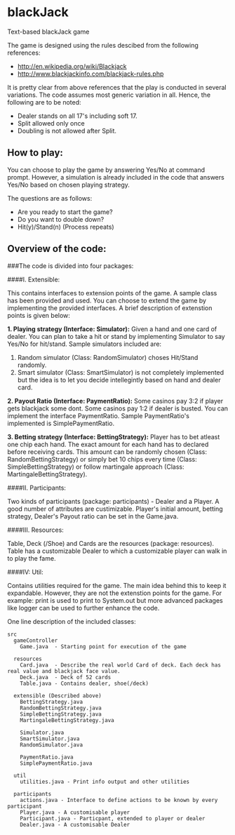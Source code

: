 blackJack
=========

Text-based blackJack game

The game is designed using the rules descibed from the following references:

  * http://en.wikipedia.org/wiki/Blackjack
  * http://www.blackjackinfo.com/blackjack-rules.php

It is pretty clear from above references that the play is conducted in several variations. The code assumes most generic variation in all. Hence, the following are to be noted:

- Dealer stands on all 17's including soft 17.
- Split allowed only once
- Doubling is not allowed after Split.

How to play:
-----------

You can choose to play the game by answering Yes/No at command prompt. However, a simulation is already included in the code that answers Yes/No based on chosen playing strategy.

The questions are as follows:
-  Are you ready to start the game?
-  Do you want to double down?
-  Hit(y)/Stand(n)
(Process repeats)


Overview of the code:
----

###The code is divided into four packages:

####I. Extensible: 

This contains  interfaces to extension points of the game. A sample class has been provided and used. You can choose to extend the game by implementing the provided interfaces. A brief description of extenstion points is given below:

**1. Playing strategy (Interface: Simulator):** Given a hand and one card of dealer. You can plan to take a hit or stand by implementing Simulator to say Yes/No for hit/stand. 
Sample simulators included are: 

  1. Random simulator (Class: RandomSimulator) choses Hit/Stand randomly.  
  2. Smart simulator (Class: SmartSimulator) is not completely implemented but the idea is to let you decide intellegintly based on hand and dealer card.

**2. Payout Ratio (Interface: PaymentRatio):** Some casinos pay 3:2 if player gets blackjack some dont. Some casinos pay 1:2 if dealer is busted. You can implement the interface PaymentRatio. Sample PaymentRatio's implemented is SimplePaymentRatio.

**3. Betting strategy (Interface: BettingStrategy):** Player has to bet atleast one chip each hand. The exact amount for each hand has to declared before receiving cards. This amount can be randomly chosen (Class: RandomBettingStrategy) or simply bet 10 chips every time (Class: SimpleBettingStrategy) or follow martingale approach (Class: MartingaleBettingStrategy).
				

####II. Participants:

Two kinds of participants (package: participants) - Dealer and a Player. A good number of attributes are custimizable. Player's initial amount, betting strategy, Dealer's Payout ratio can be set in the Game.java.


####III. Resources: 

Table, Deck (/Shoe) and Cards are the resources (package: resources). Table has a customizable Dealer to which a customizable player can walk in to play the fame.


####IV: Util:

Contains utilities required for the game. The main idea behind this to keep it expandable. However, they are not the extenstion points for the game. For example: print is used to print to System.out but more advanced packages like logger can be used to further enhance the code.

One line description of the included classes:
```
src
  gameController 
    Game.java  - Starting point for execution of the game
			
  resources 
    Card.java  - Describe the real world Card of deck. Each deck has real value and blackjack face value.
    Deck.java  - Deck of 52 cards
    Table.java - Contains dealer, shoe(/deck)
			
  extensible (Described above)
    BettingStrategy.java 
    RandomBettingStrategy.java 
    SimpleBettingStrategy.java 
    MartingaleBettingStrategy.java 
      
    Simulator.java 
    SmartSimulator.java 
    RandomSimulator.java 
      
    PaymentRatio.java 
    SimplePaymentRatio.java 
      
  util 
    utilities.java - Print info output and other utilities
			
  participants 
    actions.java - Interface to define actions to be known by every participant
    Player.java - A customisable player
    Participant.java - Particpant, extended to player or dealer
    Dealer.java - A customisable Dealer 
```
